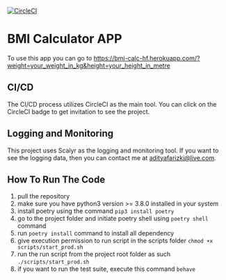 [![CircleCI](https://circleci.com/gh/adityafarizki/bmi-calc.svg?style=svg)](https://app.circleci.com/pipelines/github/adityafarizki/bmi-calc?invite=true)

# BMI Calculator APP
To use this app you can go to https://bmi-calc-hf.herokuapp.com/?weight=your_weight_in_kg&height=your_height_in_metre


## CI/CD
The CI/CD process utilizes CircleCI as the main tool. You can click on the CircleCI badge to get invitation to see the project.

## Logging and Monitoring
This project uses Scalyr as the logging and monitoring tool. If you want to see the logging data, then you can contact me at adityafarizki@live.com.

## How To Run The Code
1. pull the repository
2. make sure you have python3 version >= 3.8.0 installed in your system
3. install poetry using the command `pip3 install poetry`
4. go to the project folder and initiate poetry shell using `poetry shell` command
5. run `poetry install` command to install all dependency
6. give execution permission to run script in the scripts folder `chmod +x scripts/start_prod.sh`
7. run the run script from the project root folder as such `./scripts/start_prod.sh`
8. if you want to run the test suite, execute this command `behave`
